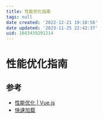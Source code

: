 ```yaml
---
title: 性能优化指南
tags: null
date created: '2022-12-21 19:18:56'
date updated: '2023-11-25 22:42:37'
uid: 1683439291214
---
```


# 性能优化指南

## 参考

- [性能优化 | Vue.js](https://cn.vuejs.org/guide/best-practices/performance.html#profiling-options)
- [快速加载](https://web.dev/fast/)
